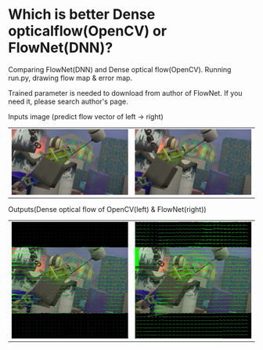 # Which is better Dense opticalflow(OpenCV) or FlowNet(DNN)?
Comparing FlowNet(DNN) and Dense optical flow(OpenCV).
Running run.py, drawing flow map & error map.

Trained parameter is needed to download from author of FlowNet.
If you need it, please search author's page.

Inputs image (predict flow vector of left -> right)
<table border="0">
<tr>
<td><img src="https://github.com/kou7215/opticalflow/blob/master/samples/0000000-imgL.jpg?raw=true", alt="Input1"></td>
<td><img src="https://github.com/kou7215/opticalflow/blob/master/samples/0000000-imgR.jpg?raw=true", alt="Input2"></td>
</tr>
</table>

Outputs(Dense optical flow of OpenCV(left) & FlowNet(right))
<table border="0">
<tr>
<td><img src="https://github.com/kou7215/opticalflow/blob/master/results/test_img_vector_cv2.jpg?raw=true"></td>
<td><img src="https://github.com/kou7215/opticalflow/blob/master/results/test_img_vector_dnn.jpg?raw=true"></td>
</tr>
</table>
